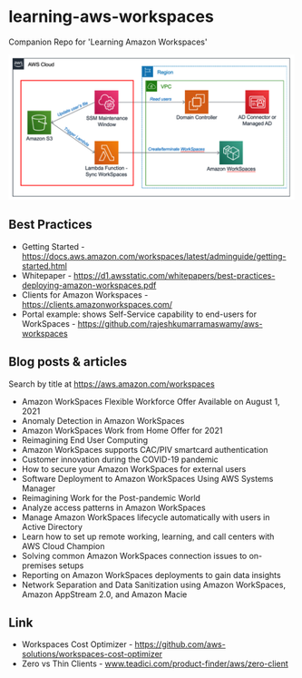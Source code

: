 # learning-aws-workspaces
Companion Repo for 'Learning Amazon Workspaces'

<img src="https://github.com/lynnlangit/learn-amazon-workspaces/blob/main/images/workspaces-arch.png" width=800>

## Best Practices 
- Getting Started - https://docs.aws.amazon.com/workspaces/latest/adminguide/getting-started.html
- Whitepaper - https://d1.awsstatic.com/whitepapers/best-practices-deploying-amazon-workspaces.pdf
- Clients for Amazon Workspaces - https://clients.amazonworkspaces.com/
- Portal example: shows Self-Service capability to end-users for WorkSpaces - https://github.com/rajeshkumarramaswamy/aws-workspaces

## Blog posts & articles
Search by title at https://aws.amazon.com/workspaces  
- Amazon WorkSpaces Flexible Workforce Offer Available on August 1, 2021
- Anomaly Detection in Amazon WorkSpaces
- Amazon WorkSpaces Work from Home Offer for 2021
- Reimagining End User Computing
- Amazon WorkSpaces supports CAC/PIV smartcard authentication
- Customer innovation during the COVID-19 pandemic
- How to secure your Amazon WorkSpaces for external users
- Software Deployment to Amazon WorkSpaces Using AWS Systems Manager
- Reimagining Work for the Post-pandemic World  
- Analyze access patterns in Amazon WorkSpaces
- Manage Amazon WorkSpaces lifecycle automatically with users in Active Directory
- Learn how to set up remote working, learning, and call centers with AWS Cloud Champion
- Solving common Amazon WorkSpaces connection issues to on-premises setups
- Reporting on Amazon WorkSpaces deployments to gain data insights
- Network Separation and Data Sanitization using Amazon WorkSpaces, Amazon AppStream 2.0, and Amazon Macie

## Link
- Workspaces Cost Optimizer - https://github.com/aws-solutions/workspaces-cost-optimizer
- Zero vs Thin Clients - www.teadici.com/product-finder/aws/zero-client
